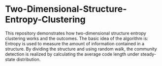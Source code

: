 # Two-Dimensional-Structure-Entropy-Clustering
This repository demonstrates how two-dimensional structure entropy clustering works and the outcomes.
The basic idea of the algorithm is: Entropy is used to measure the amount of information contained in a structure. By dividing the structure and using random walk, the community detection is realized by calculating the average code length under steady-state distribution.
